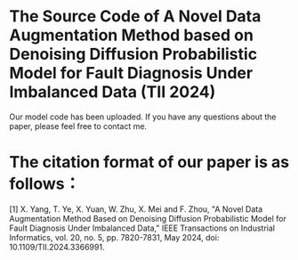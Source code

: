 # The Source Code of A Novel Data Augmentation Method based on Denoising Diffusion Probabilistic Model for Fault Diagnosis Under Imbalanced Data (TII 2024)
Our model code has been uploaded. If you have any questions about the paper, please feel free to contact me.

# The citation format of our paper is as follows：
[1] X. Yang, T. Ye, X. Yuan, W. Zhu, X. Mei and F. Zhou, "A Novel Data Augmentation Method Based on Denoising Diffusion Probabilistic Model for Fault Diagnosis Under Imbalanced Data," IEEE Transactions on Industrial Informatics, vol. 20, no. 5, pp. 7820-7831, May 2024, doi: 10.1109/TII.2024.3366991.




